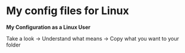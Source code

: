 # My config files for Linux
**My Configuration as a Linux User**

Take a look -> Understand what means -> Copy what you want to your folder

